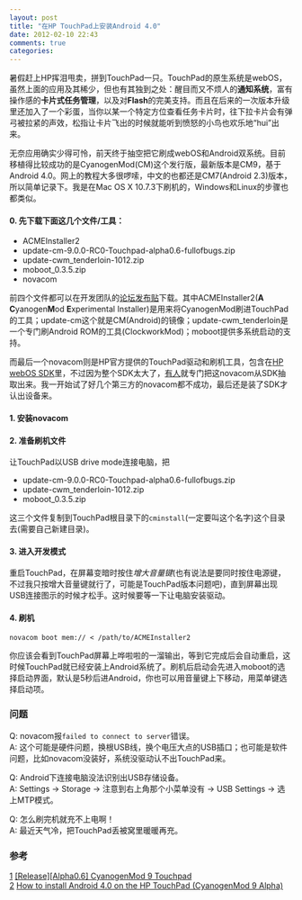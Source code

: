 ```yaml
---
layout: post
title: "在HP TouchPad上安装Android 4.0"
date: 2012-02-10 22:43
comments: true
categories: 
---
```

暑假赶上HP挥泪甩卖，拼到TouchPad一只。TouchPad的原生系统是webOS，虽然上面的应用及其稀少，但也有其独到之处：醒目而又不烦人的**通知系统**，富有操作感的**卡片式任务管理**，以及对**Flash**的完美支持。而且在后来的一次版本升级里还加入了一个彩蛋，当你以某一个特定方位查看任务卡片时，往下拉卡片会有弹弓被拉紧的声效，松指让卡片飞出的时候就能听到愤怒的小鸟也欢乐地“hui”出来。

无奈应用确实少得可怜，前天终于抽空把它刷成webOS和Android双系统。目前移植得比较成功的是CyanogenMod(CM)这个发行版，最新版本是CM9，基于Android 4.0。网上的教程大多很啰嗦，中文的也都还是CM7(Android 2.3)版本，所以简单记录下。我是在Mac OS X 10.7.3下刷机的，Windows和Linux的步骤也都类似。

#### 0. 先下载下面这几个文件/工具：
* ACMEInstaller2  
* update-cm-9.0.0-RC0-Touchpad-alpha0.6-fullofbugs.zip  
* update-cwm_tenderloin-1012.zip  
* moboot_0.3.5.zip  
* novacom

前四个文件都可以在开发团队的[论坛发布贴][1]下载。其中ACMEInstaller2(**A** **C**yanogen**M**od **E**xperimental Installer)是用来将CyanogenMod刷进TouchPad的工具；update-cm这个就是CM(Android)的镜像；update-cwm_tenderloin是一个专门刷Android ROM的工具(ClockworkMod)；moboot提供多系统启动的支持。

而最后一个novacom则是HP官方提供的TouchPad驱动和刷机工具，包含在[HP webOS SDK](https://developer.palm.com/content/resources/develop/sdk_pdk_download.html)里，不过因为整个SDK太大了，[有人](http://code.google.com/p/universal-novacom-installer/downloads/list)就专门把这novacom从SDK抽取出来。我一开始试了好几个第三方的novacom都不成功，最后还是装了SDK才认出设备来。

#### 1. 安装novacom

#### 2. 准备刷机文件  
让TouchPad以USB drive mode连接电脑，把

* update-cm-9.0.0-RC0-Touchpad-alpha0.6-fullofbugs.zip  
* update-cwm_tenderloin-1012.zip  
* moboot_0.3.5.zip

这三个文件复制到TouchPad根目录下的`cminstall`(一定要叫这个名字)这个目录去(需要自己新建目录)。

#### 3. 进入开发模式  
重启TouchPad，在屏幕变暗时按住*增大音量键*(也有说法是要同时按住电源键，不过我只按增大音量键就行了，可能是TouchPad版本问题吧)，直到屏幕出现USB连接图示的时候才松手。这时候要等一下让电脑安装驱动。

#### 4. 刷机  

```
novacom boot mem:// < /path/to/ACMEInstaller2
```

你应该会看到TouchPad屏幕上哗啦啦的一溜输出，等到它完成后会自动重启，这时候TouchPad就已经安装上Android系统了。刷机后启动会先进入moboot的选择启动界面，默认是5秒后进Android，你也可以用音量键上下移动，用菜单键选择启动项。

### 问题

Q: novacom报`failed to connect to server`错误。  
A: 这个可能是硬件问题，换根USB线，换个电压大点的USB插口；也可能是软件问题，比如novacom没装好，系统没驱动认不出TouchPad来。

Q: Android下连接电脑没法识别出USB存储设备。  
A: Settings -> Storage -> 注意到右上角那个小菜单没有 -> USB Settings -> 选上MTP模式。

Q: 怎么刷完机就充不上电啊！  
A: 最近天气冷，把TouchPad丢被窝里暖暖再充。

### 参考  
[1] [[Release][Alpha0.6] CyanogenMod 9 Touchpad][1]  
[2] [How to install Android 4.0 on the HP TouchPad (CyanogenMod 9 Alpha)][2]  

[1]: http://rootzwiki.com/topic/15509-releasealpha06-cyanogenmod-9-touchpad/ "[Release][Alpha0.6] CyanogenMod 9 Touchpad"
[2]: http://liliputing.com/2012/01/how-to-install-android-4-0-on-the-hp-touchpad-cyanogenmod-9-alpha.html
  "How to install Android 4.0 on the HP TouchPad (CyanogenMod 9 Alpha)"
